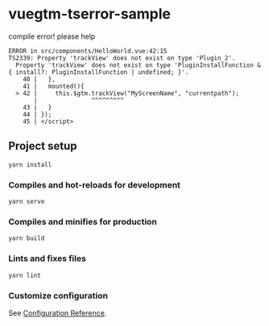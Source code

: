 # vuegtm-tserror-sample

compile error! please help

```
ERROR in src/components/HelloWorld.vue:42:15
TS2339: Property 'trackView' does not exist on type 'Plugin_2'.
  Property 'trackView' does not exist on type 'PluginInstallFunction & { install?: PluginInstallFunction | undefined; }'.
    40 |   },
    41 |   mounted(){
  > 42 |     this.$gtm.trackView("MyScreenName", "currentpath");
       |               ^^^^^^^^^
    43 |   }
    44 | });
    45 | </script>
```


## Project setup
```
yarn install
```

### Compiles and hot-reloads for development
```
yarn serve
```

### Compiles and minifies for production
```
yarn build
```

### Lints and fixes files
```
yarn lint
```

### Customize configuration
See [Configuration Reference](https://cli.vuejs.org/config/).
